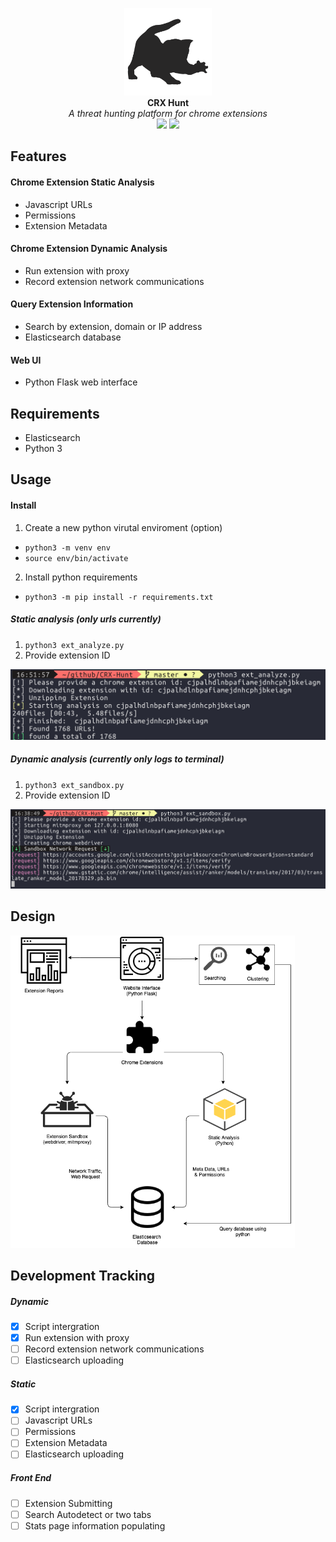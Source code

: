 <p align="center">
  <img alt="CRX Hunt" src="https://github.com/colincowie/CRX-Hunt/raw/master/static/logo.png" height="140" />
  <br>
  <b>CRX Hunt</b>
  <br>
  <i>A threat hunting platform for chrome extensions</i>
  <br>
  <img src="https://img.shields.io/github/last-commit/colincowie/CRX-Hunt"/> <img src="https://img.shields.io/github/repo-size/colincowie/CRX-Hunt"/>
</p>


## Features
#### Chrome Extension Static Analysis
- Javascript URLs
- Permissions
- Extension Metadata
#### Chrome Extension Dynamic Analysis
- Run extension with proxy
- Record extension network communications
#### Query Extension Information
- Search by extension, domain or IP address
- Elasticsearch database
#### Web UI
- Python Flask web interface

## Requirements 
- Elasticsearch
- Python 3

## Usage
#### Install

1. Create a new python virutal enviroment (option) 
  - `python3 -m venv env`
  - `source env/bin/activate`

2. Install python requirements 
  - `python3 -m pip install -r requirements.txt`

##### Static analysis (only urls currently)
1. `python3 ext_analyze.py`
2. Provide extension ID
<img src="https://github.com/colincowie/CRX-Hunt/raw/master/static/github/analyze_demo.png"/>

##### Dynamic analysis (currently only logs to terminal)
1. `python3 ext_sandbox.py`
2. Provide extension ID
<img src="https://github.com/colincowie/CRX-Hunt/raw/master/static/github/dynamic_demo.png"/>

## Design
<img src="https://github.com/colincowie/CRX-Hunt/raw/master/diagram.png" height="500"/>

## Development Tracking 
##### Dynamic
- [x] Script intergration
- [x] Run extension with proxy
- [ ] Record extension network communications
- [ ] Elasticsearch uploading
##### Static
- [x] Script intergration
- [ ] Javascript URLs
- [ ] Permissions
- [ ] Extension Metadata
- [ ] Elasticsearch uploading
##### Front End
- [ ] Extension Submitting
- [ ] Search Autodetect or two tabs
- [ ] Stats page information populating 

